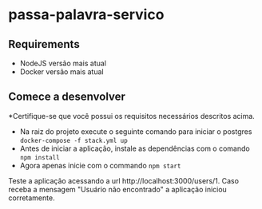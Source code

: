 # passa-palavra-servico

## Requirements

- NodeJS versão mais atual
- Docker versão mais atual

## Comece a desenvolver

*Certifique-se que você possui os requisitos necessários descritos acima.

- Na raiz do projeto execute o seguinte comando para iniciar o postgres
    `docker-compose -f stack.yml up`
- Antes de iniciar a aplicação, instale as dependências com o comando
    `npm install`
- Agora apenas inicie com o commando
    `npm start`

Teste a aplicação acessando a url http://localhost:3000/users/1. Caso receba a mensagem
"Usuário não encontrado" a aplicação iniciou corretamente.
